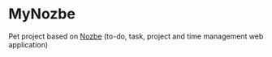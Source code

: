 # MyNozbe
Pet project based on [Nozbe](https://nozbe.com/) (to-do, task, project and time management web application)
